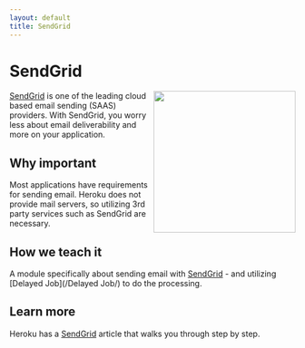 ```yaml
---
layout: default
title: SendGrid
---
```


SendGrid
===

<a href="http://sendgrid.com">
  <img src="http://assets2.sendgrid.com/mkt/assets/logos_brands/small/logo_full_color_flat-6e1d09e42b4fa8839788ccbe2cbfa943.jpg" width="250" align="right" />
</a>


[SendGrid](http://sendgrid.com) is one of the leading cloud based email sending (SAAS) providers.  With SendGrid, you worry less about email deliverability and more on your application.


Why important
---

Most applications have requirements for sending email.  Heroku does not provide mail servers, so utilizing 3rd party services such as SendGrid are necessary.


How we teach it
---

A module specifically about sending email with [SendGrid](http://sendgrid.com) - and utilizing [Delayed Job](/Delayed Job/) to do the processing.

Learn more
---

Heroku has a [SendGrid](https://devcenter.heroku.com/articles/sendgrid) article that walks you through step by step.
